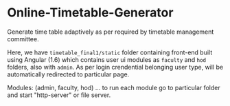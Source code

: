 # Online-Timetable-Generator

Generate time table adaptively as per required by timetable management committee.   

Here, we have `timetable_final1/static` folder containing front-end built using Angular (1.6) which contains user ui modules as `faculty` and `hod` folders, also with `admin`.
As per login crendential belonging user type, will be automatically redirected to particular page.

Modules: (admin, faculty, hod)
... to run each module go to particular folder and start "http-server" or file server.

